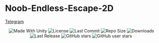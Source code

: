 # Noob-Endless-Escape-2D

[Telegram](https://t.me/DevLogUnity)

 <p align="center">
  <a>
    <img alt="Made With Unity" src="https://img.shields.io/badge/made%20with-Unity-57b9d3.svg?logo=Unity">
  </a>
  <a>
    <img alt="License" src="https://img.shields.io/github/license/Rimuru-Dev/Noob-Endless-Escape-2D?logo=github">
  </a>
  <a>
    <img alt="Last Commit" src="https://img.shields.io/github/last-commit/Rimuru-Dev/Noob-Endless-Escape-2D?logo=Mapbox&color=orange">
  </a>
  <a>
    <img alt="Repo Size" src="https://img.shields.io/github/repo-size/Rimuru-Dev/Noob-Endless-Escape-2D?logo=VirtualBox">
  </a>
  <a>
    <img alt="Downloads" src="https://img.shields.io/github/downloads/Rimuru-Dev/Noob-Endless-Escape-2D/total?color=brightgreen">
  </a>
  <a>
    <img alt="Last Release" src="https://img.shields.io/github/v/release/Rimuru-Dev/Noob-Endless-Escape-2D?include_prereleases&logo=Dropbox&color=yellow">
  </a>
  <a>
    <img alt="GitHub stars" src="https://img.shields.io/github/stars/Rimuru-Dev/Noob-Endless-Escape-2D?branch=main&label=Stars&logo=GitHub&logoColor=ffffff&labelColor=282828&color=informational&style=flat">
  </a>
  <a>
    <img alt="GitHub user stars" src="https://img.shields.io/github/stars/Rimuru-Dev?affiliations=OWNER&branch=main&label=User%20Stars&logo=GitHub&logoColor=ffffff&labelColor=282828&color=informational&style=flat">
  </a>
  <a>
    <img alt="" src="https://img.shields.io/github/watchers/Rimuru-Dev/Noob-Endless-Escape-2D?style=flat">
  </a>
</p>
 
